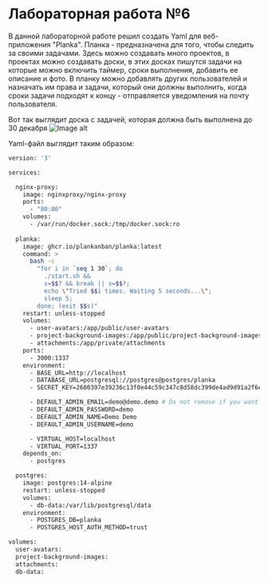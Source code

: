 # Лабораторная работа №6

В данной лабораторной работе решил создать Yaml для веб-приложения "Planka". Планка - предназначена для того, чтобы следить за своими задачами. Здесь можно создавать много проектов, в проектах можно создавать доски, в этих досках пишутся задачи на которые можно включить таймер, сроки выполнения, добавить ее описание и фото. В планку можно добавлять других пользователей и назначать им права и задачи, который они должны выполнить, когда сроки задачи подходят к концу - отправляется уведомления на почту пользователя.

Вот так выглядит доска с задачей, которая должна быть выполнена до 30 декабря
![Image alt](https://github.com/KaRaLuS54/picturesKaralus/111.png)

Yaml-файл выглядит таким образом:
```sh
version: '3'

services:

  nginx-proxy:
    image: nginxproxy/nginx-proxy
    ports:
      - "80:80"
    volumes:
      - /var/run/docker.sock:/tmp/docker.sock:ro
      
  planka:
    image: ghcr.io/plankanban/planka:latest
    command: >
      bash -c
        "for i in `seq 1 30`; do
          ./start.sh &&
          s=$$? && break || s=$$?;
          echo \"Tried $$i times. Waiting 5 seconds...\";
          sleep 5;
        done; (exit $$s)"
    restart: unless-stopped
    volumes:
      - user-avatars:/app/public/user-avatars
      - project-background-images:/app/public/project-background-images
      - attachments:/app/private/attachments
    ports:
      - 3000:1337
    environment:
      - BASE_URL=http://localhost
      - DATABASE_URL=postgresql://postgres@postgres/planka
      - SECRET_KEY=2600397e39236c13f0e44c59c347c8d58dc399de4ad9d91a2f6e98e190f8d4d611ba3e8668e9f40531e7ce4d620f4f2cad96e8cddd466f140f4a6d783618fc91

      - DEFAULT_ADMIN_EMAIL=demo@demo.demo # Do not remove if you want to prevent this user from being edited/deleted
      - DEFAULT_ADMIN_PASSWORD=demo
      - DEFAULT_ADMIN_NAME=Demo Demo
      - DEFAULT_ADMIN_USERNAME=demo

      - VIRTUAL_HOST=localhost
      - VIRTUAL_PORT=1337
    depends_on:
      - postgres

  postgres:
    image: postgres:14-alpine
    restart: unless-stopped
    volumes:
      - db-data:/var/lib/postgresql/data
    environment:
      - POSTGRES_DB=planka
      - POSTGRES_HOST_AUTH_METHOD=trust

volumes:
  user-avatars:
  project-background-images:
  attachments:
  db-data:

```
